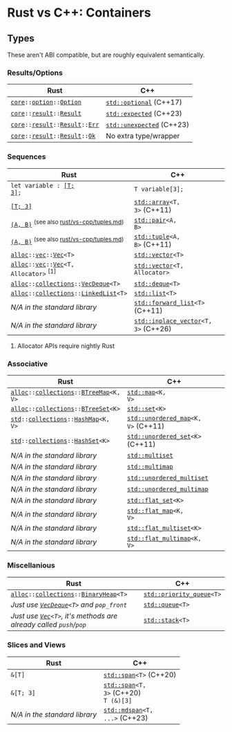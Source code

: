 # Rust vs C++: Containers



## Types

These aren't ABI compatible, but are roughly equivalent semantically.

### Results/Options

| Rust                                                                      | C++                                               |
| --------------------------------------------------------------------------| --------------------------------------------------|
| <code>[core]::[option]::[Option]</code>                                   | <code>[std::optional]</code> (C++17)              |
| <code>[core]::[result]::[Result]</code>                                   | <code>[std::expected]</code> (C++23)              |
| <code>[core]::[result]::[Result]::[Err]</code>                            | <code>[std::unexpected]</code> (C++23)            |
| <code>[core]::[result]::[Result]::[Ok]</code>                             | No extra type/wrapper                             |

[option]:               https://doc.rust-lang.org/core/option/index.html
[result]:       https://doc.rust-lang.org/core/result/index.html

[Option]:       https://doc.rust-lang.org/std/option/enum.Option.html
[Result]:       https://doc.rust-lang.org/std/result/enum.Result.html

[Ok]:                   https://doc.rust-lang.org/std/result/enum.Result.html#variant.Ok
[Err]:                  https://doc.rust-lang.org/std/result/enum.Result.html#variant.Err

[std::optional]:        https://en.cppreference.com/w/cpp/utility/optional
[std::expected]:        https://en.cppreference.com/w/cpp/utility/expected
[std::unexpected]:      https://en.cppreference.com/w/cpp/utility/expected/unexpected

### Sequences

| Rust                                                                                                                      | C++                                               |
| --------------------------------------------------------------------------------------------------------------------------| --------------------------------------------------|
| <code>let variable : [\[T; 3\]](https://doc.rust-lang.org/std/primitive.array.html);</code>                               | <code>T variable[3];</code>                       |
| [`[T; 3]`](https://doc.rust-lang.org/std/primitive.array.html)                                                            | <code>[std::array]\<T, 3\></code> (C++11)         |
| [`(A, B)`](https://doc.rust-lang.org/std/primitive.tuple.html) <sup>(see also [rust/vs-cpp/tuples.md](tuples.md))</sup>   | <code>[std::pair]\<A, B\></code>                  |
| [`(A, B)`](https://doc.rust-lang.org/std/primitive.tuple.html) <sup>(see also [rust/vs-cpp/tuples.md](tuples.md))</sup>   | <code>[std::tuple]\<A, B\></code> (C++11)         |
| <code>[alloc]::[vec]::[Vec]\<T\></code>                                                                                   | <code>[std::vector]\<T\></code>                   |
| <code>[alloc]::[vec]::[Vec]\<T, Allocator\></code>    <sup>\[1\]</sup>                                                    | <code>[std::vector]\<T, Allocator\></code>        |
| <code>[alloc]::[collections]::[VecDeque]\<T\></code>                                                                      | <code>[std::deque]\<T\></code>                    |
| <code>[alloc]::[collections]::[LinkedList]\<T\></code>                                                                    | <code>[std::list]\<T\></code>                     |
| *N/A in the standard library*                                                                                             | <code>[std::forward_list]\<T\></code> (C++11)     |
| *N/A in the standard library*                                                                                             | <code>[std::inplace_vector]\<T, 3\></code> (C++26)|

1.  Allocator APIs require nightly Rust

[LinkedList]:   https://doc.rust-lang.org/std/collections/struct.LinkedList.html
[Vec]:          https://doc.rust-lang.org/alloc/vec/struct.Vec.html
[VecDeque]:     https://doc.rust-lang.org/std/collections/struct.VecDeque.html

[collections]:          https://doc.rust-lang.org/std/collections/index.html
[vec]:                  https://doc.rust-lang.org/alloc/vec/index.html

[std::array]:           https://en.cppreference.com/w/cpp/container/array
[std::deque]:           https://en.cppreference.com/w/cpp/container/deque
[std::forward_list]:    https://en.cppreference.com/w/cpp/container/forward_list
[std::inplace_vector]:  https://en.cppreference.com/w/cpp/container/inplace_vector
[std::list]:            https://en.cppreference.com/w/cpp/container/list
[std::pair]:            https://en.cppreference.com/w/cpp/utility/pair
[std::tuple]:           https://en.cppreference.com/w/cpp/utility/tuple
[std::vector]:          https://en.cppreference.com/w/cpp/container/vector

### Associative

| Rust                                                                      | C++                                               |
| --------------------------------------------------------------------------| --------------------------------------------------|
| <code>[alloc]::[collections]::[BTreeMap]\<K, V\></code>                   | <code>[std::map]\<K, V\></code>                   |
| <code>[alloc]::[collections]::[BTreeSet]\<K\></code>                      | <code>[std::set]\<K\></code>                      |
| <code>[std]::[collections]::[HashMap]\<K, V\></code>                      | <code>[std::unordered_map]\<K, V\></code> (C++11) |
| <code>[std]::[collections]::[HashSet]\<K\></code>                         | <code>[std::unordered_set]\<K\></code> (C++11)    |
| *N/A in the standard library*                                             | <code>[std::multiset]</code>                      |
| *N/A in the standard library*                                             | <code>[std::multimap]</code>                      |
| *N/A in the standard library*                                             | <code>[std::unordered_multiset]</code>            |
| *N/A in the standard library*                                             | <code>[std::unordered_multimap]</code>            |
| *N/A in the standard library*                                             | <code>[std::flat_set]\<K\></code>                 |
| *N/A in the standard library*                                             | <code>[std::flat_map]\<K, V\></code>              |
| *N/A in the standard library*                                             | <code>[std::flat_multiset]\<K\></code>            |
| *N/A in the standard library*                                             | <code>[std::flat_multimap]\<K, V\></code>         |

[HashMap]:      https://doc.rust-lang.org/std/collections/struct.HashMap.html
[HashSet]:      https://doc.rust-lang.org/std/collections/struct.HashSet.html
[BTreeMap]:     https://doc.rust-lang.org/std/collections/struct.BTreeMap.html
[BTreeSet]:     https://doc.rust-lang.org/std/collections/struct.BTreeSet.html

[std::map]:                 https://en.cppreference.com/w/cpp/container/map
[std::set]:                 https://en.cppreference.com/w/cpp/container/set
[std::multiset]:            https://en.cppreference.com/w/cpp/container/multiset
[std::multimap]:            https://en.cppreference.com/w/cpp/container/multimap
[std::flat_set]:            https://en.cppreference.com/w/cpp/container/flat_set
[std::flat_map]:            https://en.cppreference.com/w/cpp/container/flat_map
[std::flat_multiset]:       https://en.cppreference.com/w/cpp/container/flat_multiset
[std::flat_multimap]:       https://en.cppreference.com/w/cpp/container/flat_multimap
[std::unordered_map]:       https://en.cppreference.com/w/cpp/container/unordered_map
[std::unordered_set]:       https://en.cppreference.com/w/cpp/container/unordered_set
[std::unordered_multiset]:  https://en.cppreference.com/w/cpp/container/unordered_multiset
[std::unordered_multimap]:  https://en.cppreference.com/w/cpp/container/unordered_multimap

### Miscellanious

| Rust                                                                              | C++                                               |
| ----------------------------------------------------------------------------------| --------------------------------------------------|
| <code>[alloc]::[collections]::[BinaryHeap]\<T\></code>                            | <code>[std::priority_queue]\<T\></code>           |
| *Just use <code>[VecDeque]\<T\></code> and `pop_front`*                           | <code>[std::queue]\<T\></code>                    |
| *Just use <code>[Vec]\<T></code>, it's methods are already called `push`/`pop`*   | <code>[std::stack]\<T\></code>                    |

[BinaryHeap]:   https://doc.rust-lang.org/std/collections/struct.BinaryHeap.html

[std::priority_queue]:  https://en.cppreference.com/w/cpp/container/priority_queue
[std::queue]:           https://en.cppreference.com/w/cpp/container/queue
[std::stack]:           https://en.cppreference.com/w/cpp/container/stack

### Slices and Views

| Rust                                                                      | C++                                               |
| --------------------------------------------------------------------------| --------------------------------------------------|
| <code>&\[T\]</code>                                                       | <code>[std::span]\<T\></code> (C++20)         |
| <code>&\[T; 3\]</code>                                                    | <code>[std::span]\<T, 3\></code> (C++20) <br> <code>T (&)[3]</code>   |
| *N/A in the standard library*                                             | <code>[std::mdspan]\<T, ...\></code> (C++23)                  |

[std::mdspan]:          https://en.cppreference.com/w/cpp/container/mdspan
[std::span]:            https://en.cppreference.com/w/cpp/container/span



<!-- Rust -->
[alloc]:        https://doc.rust-lang.org/alloc/index.html
[core]:         https://doc.rust-lang.org/core/index.html
[std]:          https://doc.rust-lang.org/std/index.html
